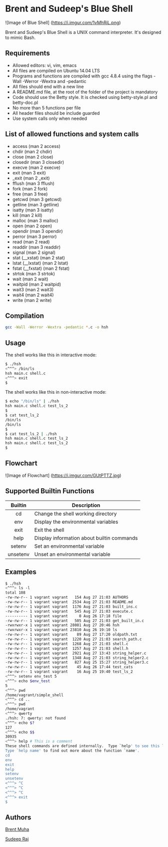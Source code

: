 # Brent and Sudeep's Blue Shell

![Image of Blue Shell]
(https://i.imgur.com/1vMhRiL.png)

Brent and Sudeep's Blue Shell is a UNIX command interpreter. It's designed to mimic Bash.

## Requirements

* Allowed editors: vi, vim, emacs
* All files are compiled on Ubuntu 14.04 LTS
* Programs and functions are compiled with gcc 4.8.4 using the flags -Wall -Werror -Wextra and -pedantic
* All files should end with a new line
* A README.md file, at the root of the folder of the project is mandatory
* Code should use the Betty style. It is checked using betty-style.pl and betty-doc.pl
* No more than 5 functions per file
* All header files should be include guarded
* Use system calls only when needed

## List of allowed functions and system calls

* access (man 2 access)
* chdir (man 2 chdir)
* close (man 2 close)
* closedir (man 3 closedir)
* execve (man 2 execve)
* exit (man 3 exit)
* _exit (man 2 _exit)
* fflush (man 3 fflush)
* fork (man 2 fork)
* free (man 3 free)
* getcwd (man 3 getcwd)
* getline (man 3 getline)
* isatty (man 3 isatty)
* kill (man 2 kill)
* malloc (man 3 malloc)
* open (man 2 open)
* opendir (man 3 opendir)
* perror (man 3 perror)
* read (man 2 read)
* readdir (man 3 readdir)
* signal (man 2 signal)
* stat (__xstat) (man 2 stat)
* lstat (__lxstat) (man 2 lstat)
* fstat (__fxstat) (man 2 fstat)
* strtok (man 3 strtok)
* wait (man 2 wait)
* waitpid (man 2 waitpid)
* wait3 (man 2 wait3)
* wait4 (man 2 wait4)
* write (man 2 write)

## Compilation

```bash
gcc -Wall -Werror -Wextra -pedantic *.c -o hsh
```

## Usage
The shell works like this in interactive mode:

```bash
$ ./hsh
<^^^> /bin/ls
hsh main.c shell.c
<^^^> exit
$
```

The shell works like this in non-interactive mode:

```bash
$ echo "/bin/ls" | ./hsh
hsh main.c shell.c test_ls_2
$
$ cat test_ls_2
/bin/ls
/bin/ls
$
$ cat test_ls_2 | ./hsh
hsh main.c shell.c test_ls_2
hsh main.c shell.c test_ls_2
$
```

## Flowchart

![Image of Flowchart]
(https://i.imgur.com/GUtPTTZ.jpg)

## Supported Builtin Functions

| Builtin | Description |
|:-------:| ----------- |
| cd | Change the shell working directory |
| env | Display the environmental variables |
| exit | Exit the shell |
| help | Display information about builtin commands |
| setenv | Set an environmental variable |
| unsetenv | Unset an environmental variable |

## Examples

```bash
$ ./hsh
<^^^> ls -l
total 108
-rw-rw-r-- 1 vagrant vagrant   154 Aug 27 21:03 AUTHORS
-rw-rw-r-- 1 vagrant vagrant  2534 Aug 27 21:03 README.md
-rw-rw-r-- 1 vagrant vagrant  1176 Aug 27 21:03 built_ins.c
-rw-rw-r-- 1 vagrant vagrant   545 Aug 27 21:03 execute.c
---------- 1 vagrant vagrant     0 Aug 26 17:18 file
-rw-rw-r-- 1 vagrant vagrant   505 Aug 27 21:03 get_built_in.c
-rwxrwxr-x 1 vagrant vagrant 28081 Aug 27 20:46 hsh
-rwxrwxr-x 1 vagrant vagrant 23810 Aug 26 19:10 ls
-rw-rw-r-- 1 vagrant vagrant    89 Aug 27 17:20 oldpath.txt
-rw-rw-r-- 1 vagrant vagrant  1220 Aug 27 21:03 search_path.c
-rw-rw-r-- 1 vagrant vagrant  1268 Aug 27 21:03 shell.c
-rw-rw-r-- 1 vagrant vagrant  1257 Aug 27 21:03 shell.h
-rw-rw-r-- 1 vagrant vagrant  2921 Aug 27 13:43 string_helper.c
-rw-rw-r-- 1 vagrant vagrant  1348 Aug 27 21:03 string_helper2.c
-rw-rw-r-- 1 vagrant vagrant   827 Aug 25 15:27 string_helper3.c
-rw-rw-r-- 1 vagrant vagrant    45 Aug 26 17:44 test_cats
-rw-rw-r-- 1 vagrant vagrant    16 Aug 25 19:40 test_ls_2
<^^^> setenv env_test 5
<^^^> echo $env_test
5
<^^^> pwd
/home/vagrant/simple_shell
<^^^> cd ..
<^^^> pwd
/home/vagrant
<^^^> qwerty
./hsh: 7: qwerty: not found
<^^^> echo $?
127
<^^^> echo $$
30935
<^^^> help # This is a comment
These shell commands are defined internally.  Type `help' to see this list.
Type `help name' to find out more about the function `name'.
cd
env
exit
help
setenv
unsetenv
<^^^> ^C
<^^^> ^C
<^^^> ^C
<^^^> exit
$
```

## Authors

[Brent Muha](https://github.com/bmuha1)

[Sudeep Raj](https://github.com/rajsudeep)
